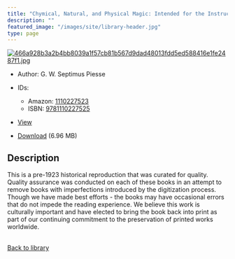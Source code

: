 ```yaml
---
title: "Chymical, Natural, and Physical Magic: Intended for the Instruction and Entertainment of Juveniles During the Holiday Vacation"
description: ""
featured_image: "/images/site/library-header.jpg"
type: page
---
```


<a href="https://drive.google.com/uc?export=view&id=1ihWPAgcCATBhPwpjbypsAmE7xIrVqGRo" target="_blank">![466a928b3a2b4bb8039a1f57cb81b567d9dad48013fdd5ed588416e1fe2487f1.jpg](/images/library/466a928b3a2b4bb8039a1f57cb81b567d9dad48013fdd5ed588416e1fe2487f1.jpg)</a>
* Author: G. W. Septimus Piesse
* IDs:
  * Amazon: <a href="https://www.amazon.com/dp/1110227523" target="_blank">1110227523</a>
  * ISBN: <a href="https://www.worldcat.org/isbn/9781110227525" target="_blank">9781110227525</a>
* <a href="https://drive.google.com/uc?export=view&id=1ihWPAgcCATBhPwpjbypsAmE7xIrVqGRo" target="_blank">View</a>

* [Download](https://drive.google.com/uc?export=download&id=1ihWPAgcCATBhPwpjbypsAmE7xIrVqGRo) (6.96 MB)

## Description<div>
<p>This is a pre-1923 historical reproduction that was curated for quality. Quality assurance was conducted on each of these books in an attempt to remove books with imperfections introduced by the digitization process. Though we have made best efforts - the books may have occasional errors that do not impede the reading experience. We believe this work is culturally important and have elected to bring the book back into print as part of our continuing commitment to the preservation of printed works worldwide.</p></div>

<br />[Back to library](/library/)
